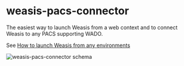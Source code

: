 weasis-pacs-connector
=====================

The easiest way to launch Weasis from a web context  and to connect Weasis to any PACS supporting WADO. 

See [How to launch Weasis from any environments](http://www.dcm4che.org/confluence/display/WEA/How+to+launch+Weasis+from+any+environments)

![weasis-pacs-connector schema](http://www.dcm4che.org/confluence/download/attachments/16122034/weasis_pacs_connector.png)